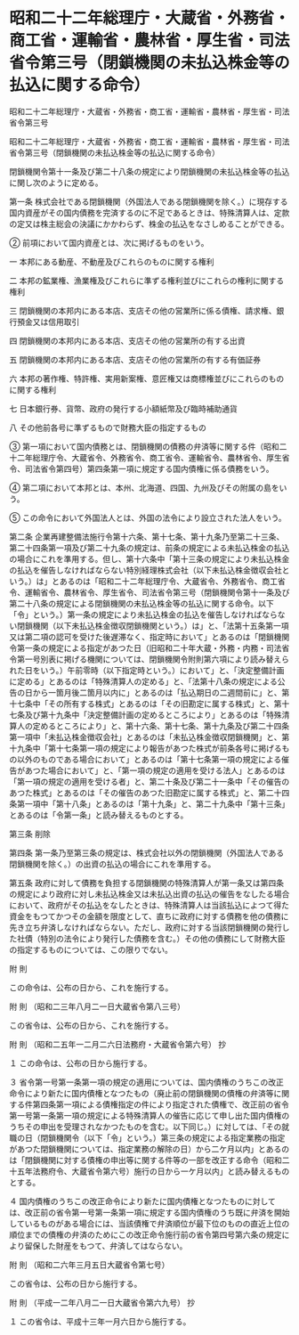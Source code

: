 # 昭和二十二年総理庁・大蔵省・外務省・商工省・運輸省・農林省・厚生省・司法省令第三号（閉鎖機関の未払込株金等の払込に関する命令）

昭和二十二年総理庁・大蔵省・外務省・商工省・運輸省・農林省・厚生省・司法省令第三号

昭和二十二年総理庁・大蔵省・外務省・商工省・運輸省・農林省・厚生省・司法省令第三号（閉鎖機関の未払込株金等の払込に関する命令）

閉鎖機関令第十一条及び第二十八条の規定により閉鎖機関の未払込株金等の払込に関し次のように定める。

第一条 株式会社である閉鎖機関（外国法人である閉鎖機関を除く。）に現存する国内資産がその国内債務を完済するのに不足であるときは、特殊清算人は、定款の定又は株主総会の決議にかかわらず、株金の払込をなさしめることができる。

② 前項において国内資産とは、次に掲げるものをいう。

一 本邦にある動産、不動産及びこれらのものに関する権利

二 本邦の鉱業権、漁業権及びこれらに準ずる権利並びにこれらの権利に関する権利

三 閉鎖機関の本邦内にある本店、支店その他の営業所に係る債権、請求権、銀行預金又は信用取引

四 閉鎖機関の本邦内にある本店、支店その他の営業所の有する出資

五 閉鎖機関の本邦内にある本店、支店その他の営業所の有する有価証券

六 本邦の著作権、特許権、実用新案権、意匠権又は商標権並びにこれらのものに関する権利

七 日本銀行券、貨幣、政府の発行する小額紙幣及び臨時補助通貨

八 その他前各号に準ずるもので財務大臣の指定するもの

③ 第一項において国内債務とは、閉鎖機関の債務の弁済等に関する件（昭和二十二年総理庁令、大蔵省令、外務省令、商工省令、運輸省令、農林省令、厚生省令、司法省令第四号）第四条第一項に規定する国内債権に係る債務をいう。

④ 第二項において本邦とは、本州、北海道、四国、九州及びその附属の島をいう。

⑤ この命令において外国法人とは、外国の法令により設立された法人をいう。

第二条 企業再建整備法施行令第十六条、第十七条、第十九条乃至第二十三条、第二十四条第一項及び第二十九条の規定は、前条の規定による未払込株金の払込の場合にこれを準用する。但し、第十六条中「第十三条の規定により未払込株金の払込を催告しなければならない特別経理株式会社（以下未払込株金徴収会社という。）は」とあるのは「昭和二十二年総理庁令、大蔵省令、外務省令、商工省令、運輸省令、農林省令、厚生省令、司法省令第三号（閉鎖機関令第十一条及び第二十八条の規定による閉鎖機関の未払込株金等の払込に関する命令。以下「令」という。）第一条の規定により未払込株金の払込を催告しなければならない閉鎖機関（以下未払込株金徴収閉鎖機関という。）は」と、「法第十五条第一項又は第二項の認可を受けた後遅滞なく、指定時において」とあるのは「閉鎖機関令第一条の規定による指定があつた日（旧昭和二十年大蔵・外務・内務・司法省令第一号別表に掲げる機関については、閉鎖機関令附則第六項により読み替えられた日をいう。）午前零時（以下指定時という。）において」と、「決定整備計画に定める」とあるのは「特殊清算人の定める」と、「法第十八条の規定による公告の日から一箇月後二箇月以内に」とあるのは「払込期日の二週間前に」と、第十七条中「その所有する株式」とあるのは「その旧勘定に属する株式」と、第十七条及び第十九条中「決定整備計画の定めるところにより」とあるのは「特殊清算人の定めるところにより」と、第十六条、第十七条、第十九条及び第二十四条第一項中「未払込株金徴収会社」とあるのは「未払込株金徴収閉鎖機関」と、第十九条中「第十七条第一項の規定により報告があつた株式が前条各号に掲げるもの以外のものである場合において」とあるのは「第十七条第一項の規定による催告があつた場合において」と、「第一項の規定の適用を受ける法人」とあるのは「第一項の規定の適用を受ける者」と、第二十条及び第二十一条中「その催告のあつた株式」とあるのは「その催告のあつた旧勘定に属する株式」と、第二十四条第一項中「第十八条」とあるのは「第十九条」と、第二十九条中「第十三条」とあるのは「令第一条」と読み替えるものとする。

第三条 削除

第四条 第一条乃至第三条の規定は、株式会社以外の閉鎖機関（外国法人である閉鎖機関を除く。）の出資の払込の場合にこれを準用する。

第五条 政府に対して債務を負担する閉鎖機関の特殊清算人が第一条又は第四条の規定により政府に対し未払込株金又は未払込出資の払込の催告をなしたる場合において、政府がその払込をなしたときは、特殊清算人は当該払込によつて得た資金をもつてかつその金額を限度として、直ちに政府に対する債務を他の債務に先き立ち弁済しなければならない。ただし、政府に対する当該閉鎖機関の発行した社債（特別の法令により発行した債務を含む。）その他の債務にして財務大臣の指定するものについては、この限りでない。

附 則

この命令は、公布の日から、これを施行する。

附 則 （昭和二三年八月二一日大蔵省令第八三号）

この省令は、公布の日から、これを施行する。

附 則 （昭和二五年一二月二六日法務府・大蔵省令第六号） 抄

１ この命令は、公布の日から施行する。

３ 省令第一号第一条第一項の規定の適用については、国内債権のうちこの改正命令により新たに国内債権となつたもの（廃止前の閉鎖機関の債権の弁済等に関する件第四条第一項による債権指定の件により指定された債権で、改正前の省令第一号第一条第一項の規定による特殊清算人の催告に応じて申し出た国内債権のうちその申出を受理されなかつたものを含む。以下同じ。）に対しては、「その就職の日（閉鎖機関令（以下「令」という。）第三条の規定による指定業務の指定があつた閉鎖機関については、指定業務の解除の日）から二ケ月以内」とあるのは「閉鎖機関に対する債権の申出等に関する件等の一部を改正する命令（昭和二十五年法務府令、大蔵省令第六号）施行の日から一ケ月以内」と読み替えるものとする。

４ 国内債権のうちこの改正命令により新たに国内債権となつたものに対しては、改正前の省令第一号第一条第一項に規定する国内債権のうち既に弁済を開始しているものがある場合には、当該債権で弁済順位が最下位のものの直近上位の順位までの債権の弁済のためにこの改正命令施行前の省令第四号第六条の規定により留保した財産をもつて、弁済してはならない。

附 則 （昭和二六年三月五日大蔵省令第七号）

この省令は、公布の日から施行する。

附 則 （平成一二年八月二一日大蔵省令第六九号） 抄

１ この省令は、平成十三年一月六日から施行する。
